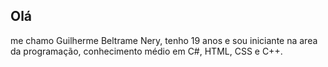 ## Olá 
me chamo Guilherme Beltrame Nery, tenho 19 anos e sou iniciante na area da programação, conhecimento médio em C#, HTML, CSS e C++.


<!--
**GuilhermebNery/GuilhermebNery** is a ✨ _special_ ✨ repository because its `README.md` (this file) appears on your GitHub profile.

Here are some ideas to get you started:

- 🔭 I’m currently working on ...
- 🌱 I’m currently learning ...
- 👯 I’m looking to collaborate on ...
- 🤔 I’m looking for help with ...
- 💬 Ask me about ...
- 📫 How to reach me: ...
- 😄 Pronouns: ...
- ⚡ Fun fact: ...
-->
